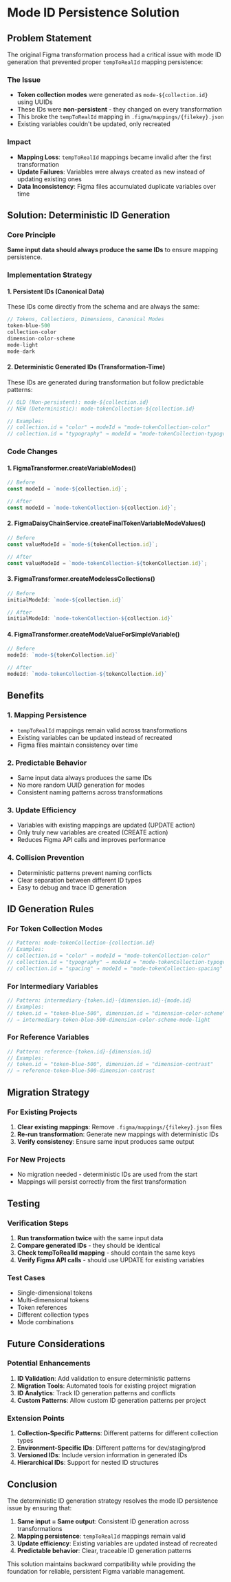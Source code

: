 # Mode ID Persistence Solution

## Problem Statement

The original Figma transformation process had a critical issue with mode ID generation that prevented proper `tempToRealId` mapping persistence:

### The Issue
- **Token collection modes** were generated as `mode-${collection.id}` using UUIDs
- These IDs were **non-persistent** - they changed on every transformation
- This broke the `tempToRealId` mapping in `.figma/mappings/{filekey}.json`
- Existing variables couldn't be updated, only recreated

### Impact
- **Mapping Loss**: `tempToRealId` mappings became invalid after the first transformation
- **Update Failures**: Variables were always created as new instead of updating existing ones
- **Data Inconsistency**: Figma files accumulated duplicate variables over time

## Solution: Deterministic ID Generation

### Core Principle
**Same input data should always produce the same IDs** to ensure mapping persistence.

### Implementation Strategy

#### 1. **Persistent IDs** (Canonical Data)
These IDs come directly from the schema and are always the same:
```typescript
// Tokens, Collections, Dimensions, Canonical Modes
token-blue-500
collection-color
dimension-color-scheme
mode-light
mode-dark
```

#### 2. **Deterministic Generated IDs** (Transformation-Time)
These IDs are generated during transformation but follow predictable patterns:

```typescript
// OLD (Non-persistent): mode-${collection.id}
// NEW (Deterministic): mode-tokenCollection-${collection.id}

// Examples:
// collection.id = "color" → modeId = "mode-tokenCollection-color"
// collection.id = "typography" → modeId = "mode-tokenCollection-typography"
```

### Code Changes

#### 1. **FigmaTransformer.createVariableModes()**
```typescript
// Before
const modeId = `mode-${collection.id}`;

// After
const modeId = `mode-tokenCollection-${collection.id}`;
```

#### 2. **FigmaDaisyChainService.createFinalTokenVariableModeValues()**
```typescript
// Before
const valueModeId = `mode-${tokenCollection.id}`;

// After
const valueModeId = `mode-tokenCollection-${tokenCollection.id}`;
```

#### 3. **FigmaTransformer.createModelessCollections()**
```typescript
// Before
initialModeId: `mode-${collection.id}`

// After
initialModeId: `mode-tokenCollection-${collection.id}`
```

#### 4. **FigmaTransformer.createModeValueForSimpleVariable()**
```typescript
// Before
modeId: `mode-${tokenCollection.id}`

// After
modeId: `mode-tokenCollection-${tokenCollection.id}`
```

## Benefits

### 1. **Mapping Persistence**
- `tempToRealId` mappings remain valid across transformations
- Existing variables can be updated instead of recreated
- Figma files maintain consistency over time

### 2. **Predictable Behavior**
- Same input data always produces the same IDs
- No more random UUID generation for modes
- Consistent naming patterns across transformations

### 3. **Update Efficiency**
- Variables with existing mappings are updated (UPDATE action)
- Only truly new variables are created (CREATE action)
- Reduces Figma API calls and improves performance

### 4. **Collision Prevention**
- Deterministic patterns prevent naming conflicts
- Clear separation between different ID types
- Easy to debug and trace ID generation

## ID Generation Rules

### For Token Collection Modes
```typescript
// Pattern: mode-tokenCollection-{collection.id}
// Examples:
// collection.id = "color" → modeId = "mode-tokenCollection-color"
// collection.id = "typography" → modeId = "mode-tokenCollection-typography"
// collection.id = "spacing" → modeId = "mode-tokenCollection-spacing"
```

### For Intermediary Variables
```typescript
// Pattern: intermediary-{token.id}-{dimension.id}-{mode.id}
// Examples:
// token.id = "token-blue-500", dimension.id = "dimension-color-scheme", mode.id = "mode-light"
// → intermediary-token-blue-500-dimension-color-scheme-mode-light
```

### For Reference Variables
```typescript
// Pattern: reference-{token.id}-{dimension.id}
// Examples:
// token.id = "token-blue-500", dimension.id = "dimension-contrast"
// → reference-token-blue-500-dimension-contrast
```

## Migration Strategy

### For Existing Projects
1. **Clear existing mappings**: Remove `.figma/mappings/{filekey}.json` files
2. **Re-run transformation**: Generate new mappings with deterministic IDs
3. **Verify consistency**: Ensure same input produces same output

### For New Projects
- No migration needed - deterministic IDs are used from the start
- Mappings will persist correctly from the first transformation

## Testing

### Verification Steps
1. **Run transformation twice** with the same input data
2. **Compare generated IDs** - they should be identical
3. **Check tempToRealId mapping** - should contain the same keys
4. **Verify Figma API calls** - should use UPDATE for existing variables

### Test Cases
- Single-dimensional tokens
- Multi-dimensional tokens
- Token references
- Different collection types
- Mode combinations

## Future Considerations

### Potential Enhancements
1. **ID Validation**: Add validation to ensure deterministic patterns
2. **Migration Tools**: Automated tools for existing project migration
3. **ID Analytics**: Track ID generation patterns and conflicts
4. **Custom Patterns**: Allow custom ID generation patterns per project

### Extension Points
1. **Collection-Specific Patterns**: Different patterns for different collection types
2. **Environment-Specific IDs**: Different patterns for dev/staging/prod
3. **Versioned IDs**: Include version information in generated IDs
4. **Hierarchical IDs**: Support for nested ID structures

## Conclusion

The deterministic ID generation strategy resolves the mode ID persistence issue by ensuring that:

1. **Same input = Same output**: Consistent ID generation across transformations
2. **Mapping persistence**: `tempToRealId` mappings remain valid
3. **Update efficiency**: Existing variables are updated instead of recreated
4. **Predictable behavior**: Clear, traceable ID generation patterns

This solution maintains backward compatibility while providing the foundation for reliable, persistent Figma variable management. 